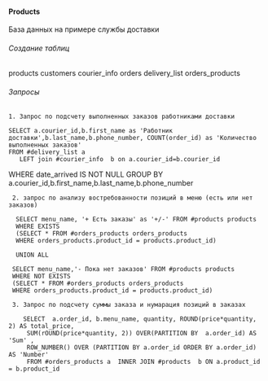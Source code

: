 #### Products
  База данных на  примере службы доставки 
  
###### Создание таблиц 
  products
  customers
  courier_info
  orders
  delivery_list
  orders_products
    
  ###### Запросы
    1. Запрос по подсчету выполненных заказов работниками доставки      
    
    SELECT a.courier_id,b.first_name as 'Работник доставки',b.last_name,b.phone_number, COUNT(order_id) as 'Количество выполненных заказов'
    FROM #delivery_list a 
       LEFT join #courier_info  b on a.courier_id=b.courier_id
   WHERE date_arrived IS NOT NULL
   GROUP BY a.courier_id,b.first_name,b.last_name,b.phone_number
   
     2. запрос по анализу востребованности позиций в меню (есть или нет заказов)
     
      SELECT menu_name, '+ Есть заказы' as '+/-' FROM #products products
      WHERE EXISTS
      (SELECT * FROM #orders_products orders_products
      WHERE orders_products.product_id = products.product_id)
      
      UNION ALL
     
     SELECT menu_name,'- Пока нет заказов' FROM #products products
     WHERE NOT EXISTS
     (SELECT * FROM #orders_products orders_products
     WHERE orders_products.product_id = products.product_id)
     
     3. Запрос по подсчету суммы заказа и нумарация позиций в заказах
     
        SELECT  a.order_id, b.menu_name, quantity, ROUND(price*quantity, 2) AS total_price,
         SUM(rOUND(price*quantity, 2)) OVER(PARTITION BY  a.order_id) AS 'Sum' ,
         ROW_NUMBER() OVER (PARTITION BY a.order_id ORDER BY a.order_id) AS 'Number'
         FROM #orders_products a  INNER JOIN #products  b ON a.product_id = b.product_id
     
   
  

